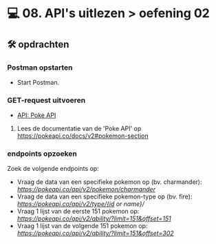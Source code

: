 # 💻 08. API's uitlezen > oefening 02

## 🛠️ opdrachten

### Postman opstarten

 - Start Postman.

### GET-request uitvoeren

- [API: Poke API](https://pokeapi.co/)

1. Lees de documentatie van de 'Poke API' op https://pokeapi.co/docs/v2#pokemon-section

### endpoints opzoeken

Zoek de volgende endpoints op:
- Vraag de data van een specifieke pokemon op (bv. charmander): *https://pokeapi.co/api/v2/pokemon/charmander*
- Vraag de data van een specifieke pokemon-type op (bv. fire): *https://pokeapi.co/api/v2/type/{id or name}/*
- Vraag 1 lijst van de eerste 151 pokemon op: *https://pokeapi.co/api/v2/ability/?limit=151&offset=151*
- Vraag 1 lijst van de volgende 151 pokemon op: *https://pokeapi.co/api/v2/ability/?limit=151&offset=302*